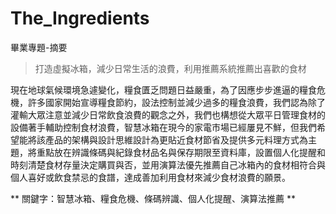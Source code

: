 # The_Ingredients
畢業專題-摘要
> 打造虛擬冰箱，減少日常生活的浪費，利用推薦系統推薦出喜歡的食材

現在地球氣候環境急遽變化，糧食匱乏問題日益嚴重，為了因應步步進逼的糧食危機，許多國家開始宣導糧食節約，設法控制並減少過多的糧食浪費，我們認為除了灌輸大眾注意並減少日常飲食浪費的觀念之外，我們也構想從大眾平日管理食材的設備著手輔助控制食材浪費，智慧冰箱在現今的家電市場已經屢見不鮮，但我們希望能將該產品的架構與設計思維設計為更貼近食材節省及提供多元料理方式為主題，將重點放在辨識條碼與紀錄食材品名與保存期限至資料庫，設置個人化提醒和時刻清楚食材存量決定購買與否，並用演算法優先推薦自己冰箱內的食材相符合與個人喜好或飲食禁忌的食譜，達成善加利用食材來減少食材浪費的願景。

** 關鍵字：智慧冰箱、糧食危機、條碼辨識、個人化提醒、演算法推薦 **

